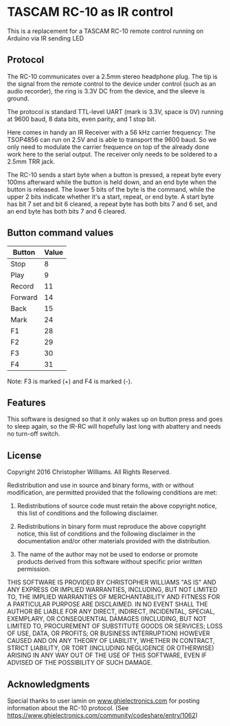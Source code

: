 TASCAM RC-10 as IR control
===========================

This is a replacement for a TASCAM RC-10 remote control running on
Arduino via IR sending LED

Protocol
--------

The RC-10 communicates over a 2.5mm stereo headphone plug. The tip is
the signal from the remote control to the device under control (such as
an audio recorder), the ring is 3.3V DC from the device, and the sleeve
is ground.

The protocol is standard TTL-level UART (mark is 3.3V, space is 0V)
running at 9600 baud, 8 data bits, even parity, and 1 stop bit.

Here comes in handy an IR Receiver with a 56 kHz carrier frequency:
The 	TSOP4856 can run on 2.5V and is able to transport the 9600 baud.
So we only need to modulate the carrier frequence on top of the already
done work here to the serial output.
The receiver only needs to be soldered to a 2.5mm TRR jack.

The RC-10 sends a start byte when a button is pressed, a repeat byte
every 100ms afterward while the button is held down, and an end byte when
the button is released. The lower 5 bits of the byte is the command,
while the upper 2 bits indicate whether it's a start, repeat, or end
byte. A start byte has bit 7 set and bit 6 cleared, a repeat byte has
both bits 7 and 6 set, and an end byte has both bits 7 and 6 cleared.

Button command values
---------------------

| Button  | Value |
|---------|-------|
| Stop    |     8 |
| Play    |     9 |
| Record  |    11 |
| Forward |    14 |
| Back    |    15 |
| Mark    |    24 |
| F1      |    28 |
| F2      |    29 |
| F3      |    30 |
| F4      |    31 |

Note: F3 is marked (+) and F4 is marked (-).

Features
--------

This software is designed so that it only wakes up on button press and goes
to sleep again, so the IR-RC will hopefully last long with abattery and needs
no turn-off switch.

License
-------

Copyright 2016 Christopher Williams. All Rights Reserved.

Redistribution and use in source and binary forms, with or without
modification, are permitted provided that the following conditions
are met:

1. Redistributions of source code must retain the above copyright
   notice, this list of conditions and the following disclaimer.

2. Redistributions in binary form must reproduce the above copyright
   notice, this list of conditions and the following disclaimer in
   the documentation and/or other materials provided with the
   distribution.

3. The name of the author may not be used to endorse or promote
   products derived from this software without specific prior written
   permission.

THIS SOFTWARE IS PROVIDED BY CHRISTOPHER WILLIAMS "AS IS" AND ANY
EXPRESS OR IMPLIED WARRANTIES, INCLUDING, BUT NOT LIMITED TO, THE
IMPLIED WARRANTIES OF MERCHANTABILITY AND FITNESS FOR A PARTICULAR
PURPOSE ARE DISCLAIMED. IN NO EVENT SHALL THE AUTHOR BE LIABLE FOR
ANY DIRECT, INDIRECT, INCIDENTAL, SPECIAL, EXEMPLARY, OR
CONSEQUENTIAL DAMAGES (INCLUDING, BUT NOT LIMITED TO, PROCUREMENT OF
SUBSTITUTE GOODS OR SERVICES; LOSS OF USE, DATA, OR PROFITS; OR
BUSINESS INTERRUPTION) HOWEVER CAUSED AND ON ANY THEORY OF LIABILITY,
WHETHER IN CONTRACT, STRICT LIABILITY, OR TORT (INCLUDING NEGLIGENCE
OR OTHERWISE) ARISING IN ANY WAY OUT OF THE USE OF THIS SOFTWARE,
EVEN IF ADVISED OF THE POSSIBILITY OF SUCH DAMAGE.

Acknowledgments
---------------

Special thanks to user iamin on www.ghielectronics.com for posting
information about the RC-10 protocol.
(See https://www.ghielectronics.com/community/codeshare/entry/1062)
